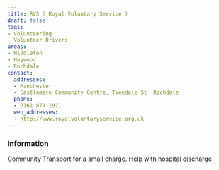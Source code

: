 ```yaml
---
title: RVS ( Royal Voluntary Service )
draft: false
tags:
- Volunteering
- Volunteer Drivers
areas:
- Middleton
- Heywood
- Rochdale
contact:
  addresses:
  - Manchester
  - Castlemere Community Centre, Tweedale St  Rochdale
  phone:
  - 0161 871 2011
  web_addresses:
  - http://www.royalvoluntaryservice.org.uk
---
```


### Information
Community Transport for a small charge. Help with hospital discharge

